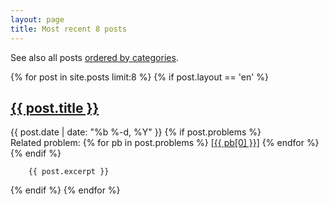 ```yaml
---
layout: page
title: Most recent 8 posts
---
```


See also all posts [ordered by categories](categories).

{% for post in site.posts limit:8 %}
  {% if post.layout == 'en' %}
  <div class="post">
            <h2>
          <a class="post-link" href="{{ post.url }}">{{ post.title }}</a>
        </h2>
    <p class="post-meta"><time datetime="{{ post.date | date_to_xmlschema }}" itemprop="datePublished">{{ post.date | date: "%b %-d, %Y" }}</time>
        {% if post.problems %}
            <br>Related problem:
            {% for pb in post.problems %}
               <a href="{{ pb[1] }}">[{{ pb[0] }}]</a>
            {% endfor %}
        {% endif %}
    </p>

        {{ post.excerpt }}

  </div>
  {% endif %}
{% endfor %}

